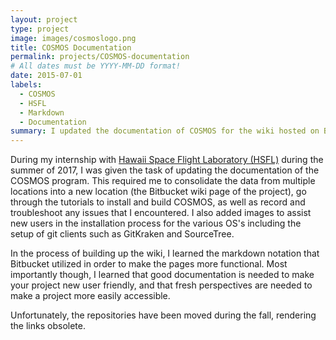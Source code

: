```yaml
---
layout: project
type: project
image: images/cosmoslogo.png
title: COSMOS Documentation
permalink: projects/COSMOS-documentation
# All dates must be YYYY-MM-DD format!
date: 2015-07-01
labels:
  - COSMOS
  - HSFL
  - Markdown
  - Documentation
summary: I updated the documentation of COSMOS for the wiki hosted on Bitbucket.
---
```


During my internship with [Hawaii Space Flight Laboratory (HSFL)](https://www.hsfl.hawaii.edu/) during the summer of 2017, I was given the task of updating the documentation of the COSMOS program.  This required me to consolidate the data from multiple locations into a new location (the Bitbucket wiki page of the project), go through the tutorials to install and build COSMOS, as well as record and troubleshoot any issues that I encountered. I also added images to assist new users in the installation process for the various OS's including the setup of git clients such as GitKraken and SourceTree.  

In the process of building up the wiki, I learned the markdown notation that Bitbucket utilized in order to make the pages more functional. Most importantly though, I learned that good documentation is needed to make your project new user friendly, and that fresh perspectives are needed to make a project more easily accessible. 

Unfortunately, the repositories have been moved during the fall, rendering the links obsolete.  

